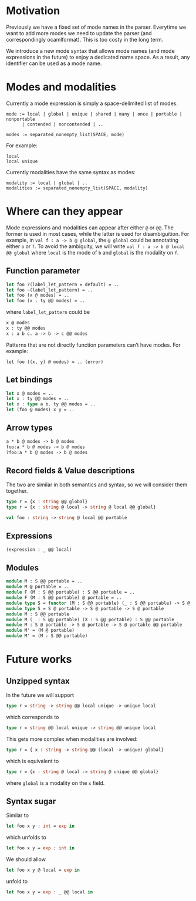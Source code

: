 # Motivation
Previously we have a fixed set of mode names in the parser. Everytime we want to
add more modes we need to update the parser (and correspondingly ocamlformat).
This is too costy in the long term.

We introduce a new mode syntax that allows mode names (and mode expressions in
the future) to enjoy a dedicated name space. As a result, any identifier can be
used as a mode name.

# Modes and modalities
Currently a mode expression is simply a space-delimited list of modes.

```
mode := local | global | unique | shared | many | once | portable | nonportable
      | contended | noncontended | ..

modes := separated_nonempty_list(SPACE, mode)
```

For example:
```
local
local unique
```

Currently modalities have  the same syntax as modes:

```
modality := local | global | ..
modalities := separated_nonempty_list(SPACE, modality)
```

# Where can they appear

Mode expressions and modalities can appear after either `@` or `@@`. The former
is used in most cases, while the latter is used for disambiguition. For example,
in `val f : a -> b @ global`, the `@ global` could be annotating either `b` or
`f`. To avoid the ambiguity, we will write `val f : a -> b @ local @@ global`
where `local` is the mode of `b` and `global` is the modality on `f`.

## Function parameter
```ocaml
let foo ?(label_let_pattern = default) = ..
let foo ~(label_let_pattern) = ..
let foo (x @ modes) = ..
let foo (x : ty @@ modes) = ..
```
where `label_let_pattern` could be
```ocaml
x @ modes
x : ty @@ modes
x : a b c. a -> b -> c @@ modes
```
Patterns that are not directly function parameters can’t have modes. For
example:
```
let foo ((x, y) @ modes) = .. (error)
```

## Let bindings
```ocaml
let x @ modes = ..
let x : ty @@ modes = ..
let x : type a b. ty @@ modes = ..
let (foo @ modes) x y = ..
```

## Arrow types
```ocaml
a * b @ modes -> b @ modes
foo:a * b @ modes -> b @ modes
?foo:a * b @ modes -> b @ modes
```

## Record fields & Value descriptions
The two are similar in both semantics and syntax, so we will consider them
together.
```ocaml
type r = {x : string @@ global}
type r = {x : string @ local -> string @ local @@ global}

val foo : string -> string @ local @@ portable
```

## Expressions
```ocaml
(expression : _ @@ local)
```

## Modules
```ocaml
module M : S @@ portable = ..
module M @ portable = ..
module F (M : S @@ portable) : S @@ portable = ..
module F (M : S @@ portable) @ portable = ..
module type S = functor (M : S @@ portable) (_ : S @@ portable) -> S @ portable
module type S = S @ portable -> S @ portable -> S @ portable
module M : S @@ portable
module M (_ : S @@ portable) (X : S @@ portable) : S @@ portable
module M : S @ portable -> S @ portable -> S @ portable @@ portable
module M' = (M @ portable)
module M' = (M : S @@ portable)
```

# Future works
## Unzipped syntax
In the future we will support
```ocaml
type r = string -> string @@ local unique -> unique local
```
which corresponds to
```ocaml
type r = string @@ local unique -> string @@ unique local
```
This gets more complex when modalities are involved:
```ocaml
type r = { x : string -> string @@ (local -> unique) global}
```
which is equivalent to
```ocaml
type r = {x : string @ local -> string @ unique @@ global}
```
where `global` is a modality on the `x` field.

## Syntax sugar
Similar to
```ocaml
let foo x y : int = exp in
```
which unfolds to
```ocaml
let foo x y = exp : int in
```
We should allow
```ocaml
let foo x y @ local = exp in
```
unfold to
```ocaml
let foo x y = exp : _ @@ local in
```
